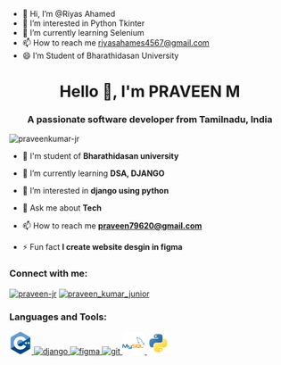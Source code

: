 - 👋 Hi, I’m @Riyas Ahamed
- 👀 I’m interested in Python Tkinter
- 🌱 I’m currently learning Selenium
- 📫 How to reach me riyasahames4567@gmail.com
- 😄 I’m Student of Bharathidasan University

<h1 align="center">Hello 👋, I'm PRAVEEN M</h1>
<h3 align="center">A passionate software developer from Tamilnadu, India</h3>

<p align="left"> <img src="https://komarev.com/ghpvc/?username=praveenkumar-jr&label=Profile%20views&color=0e75b6&style=flat" alt="praveenkumar-jr" /> </p>

- 🔭 I'm student of **Bharathidasan university**

- 🌱 I’m currently learning **DSA, DJANGO**

- 🤝 I’m interested in **django using python**

- 💬 Ask me about **Tech**

- 📫 How to reach me **praveen79620@gmail.com**

- ⚡ Fun fact **I create website desgin in figma**

<h3 align="left">Connect with me:</h3>
<p align="left">
<a href="https://linkedin.com/in/praveen-jr" target="blank"><img align="center" src="https://raw.githubusercontent.com/rahuldkjain/github-profile-readme-generator/master/src/images/icons/Social/linked-in-alt.svg" alt="praveen-jr" height="30" width="40" /></a>
<a href="https://instagram.com/praveen_kumar_junior" target="blank"><img align="center" src="https://raw.githubusercontent.com/rahuldkjain/github-profile-readme-generator/master/src/images/icons/Social/instagram.svg" alt="praveen_kumar_junior" height="30" width="40" /></a>
</p>

<h3 align="left">Languages and Tools:</h3>
<p align="left"> <a href="https://www.w3schools.com/cpp/" target="_blank" rel="noreferrer"> <img src="https://raw.githubusercontent.com/devicons/devicon/master/icons/cplusplus/cplusplus-original.svg" alt="cplusplus" width="40" height="40"/> </a> <a href="https://www.djangoproject.com/" target="_blank" rel="noreferrer"> <img src="https://cdn.worldvectorlogo.com/logos/django.svg" alt="django" width="40" height="40"/> </a> <a href="https://www.figma.com/" target="_blank" rel="noreferrer"> <img src="https://www.vectorlogo.zone/logos/figma/figma-icon.svg" alt="figma" width="40" height="40"/> </a> <a href="https://git-scm.com/" target="_blank" rel="noreferrer"> <img src="https://www.vectorlogo.zone/logos/git-scm/git-scm-icon.svg" alt="git" width="40" height="40"/> </a> <a href="https://www.mysql.com/" target="_blank" rel="noreferrer"> <img src="https://raw.githubusercontent.com/devicons/devicon/master/icons/mysql/mysql-original-wordmark.svg" alt="mysql" width="40" height="40"/> </a> <a href="https://www.python.org" target="_blank" rel="noreferrer"> <img src="https://raw.githubusercontent.com/devicons/devicon/master/icons/python/python-original.svg" alt="python" width="40" height="40"/> </a> </p>

<!---
Riyas ahamed/ZeolousVenom is a ✨ special ✨ Aspiring MCA graduate specializing in software development with proﬁciency in Python Programming Language .my knowledge in coding, debugging, and software design to create efﬁcient and scalable software solutions.
--->
